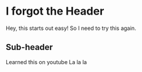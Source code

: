 # I forgot the Header

Hey, this starts out easy!
So I need to try this again.

## Sub-header

Learned this on youtube
La la la

